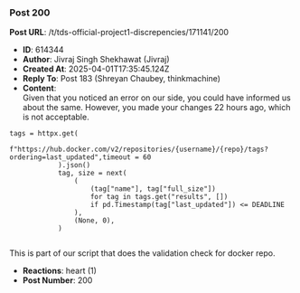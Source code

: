 ### Post 200
**Post URL**: /t/tds-official-project1-discrepencies/171141/200
- **ID**: 614344
- **Author**: Jivraj Singh Shekhawat (Jivraj)
- **Created At**: 2025-04-01T17:35:45.124Z
- **Reply To**: Post 183 (Shreyan Chaubey, thinkmachine)
- **Content**:  
  Given that you noticed an error on our side, you could have informed us about the same. However, you made your changes 22 hours ago, which is not acceptable.
<pre><code class="lang-auto">tags = httpx.get(
                f"https://hub.docker.com/v2/repositories/{username}/{repo}/tags?ordering=last_updated",timeout = 60
            ).json()
            tag, size = next(
                (
                    (tag["name"], tag["full_size"])
                    for tag in tags.get("results", [])
                    if pd.Timestamp(tag["last_updated"]) &lt;= DEADLINE
                ),
                (None, 0),
            )

</code></pre>
This is part of our script that does the validation check for docker repo.
- **Reactions**: heart (1)
- **Post Number**: 200

